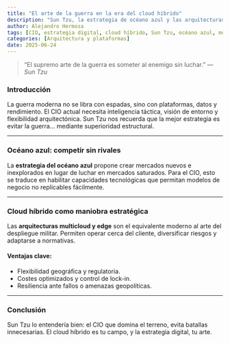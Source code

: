 ```yaml
---
title: "El arte de la guerra en la era del cloud híbrido"
description: "Sun Tzu, la estrategia de océano azul y las arquitecturas multicloud como ventaja táctica para el CIO."
author: Alejandro Hermosa
tags: [CIO, estrategia digital, cloud híbrido, Sun Tzu, océano azul, multicloud]
categories: [Arquitectura y plataformas]
date: 2025-06-24
---
```


> “El supremo arte de la guerra es someter al enemigo sin luchar.” — *Sun Tzu*

### Introducción
La guerra moderna no se libra con espadas, sino con plataformas, datos y rendimiento. El CIO actual necesita inteligencia táctica, visión de entorno y flexibilidad arquitectónica. Sun Tzu nos recuerda que la mejor estrategia es evitar la guerra... mediante superioridad estructural.

---

### Océano azul: competir sin rivales
La **estrategia del océano azul** propone crear mercados nuevos e inexplorados en lugar de luchar en mercados saturados. Para el CIO, esto se traduce en habilitar capacidades tecnológicas que permitan modelos de negocio no replicables fácilmente.

---

### Cloud híbrido como maniobra estratégica
Las **arquitecturas multicloud y edge** son el equivalente moderno al arte del despliegue militar. Permiten operar cerca del cliente, diversificar riesgos y adaptarse a normativas.

#### Ventajas clave:
- Flexibilidad geográfica y regulatoria.
- Costes optimizados y control de lock-in.
- Resiliencia ante fallos o amenazas geopolíticas.

---

### Conclusión
Sun Tzu lo entendería bien: el CIO que domina el terreno, evita batallas innecesarias. El cloud híbrido es tu campo, y la estrategia digital, tu arte.